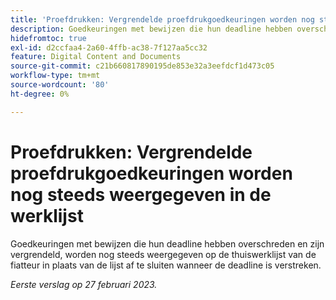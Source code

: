 ```yaml
---
title: 'Proefdrukken: Vergrendelde proefdrukgoedkeuringen worden nog steeds weergegeven in de werklijst."'
description: Goedkeuringen met bewijzen die hun deadline hebben overschreden en zijn vergrendeld, worden nog steeds weergegeven op de thuiswerklijst van de fiatteur in plaats van de lijst af te sluiten wanneer de deadline is verstreken.
hidefromtoc: true
exl-id: d2ccfaa4-2a60-4ffb-ac38-7f127aa5cc32
feature: Digital Content and Documents
source-git-commit: c21b660817890195de853e32a3eefdcf1d473c05
workflow-type: tm+mt
source-wordcount: '80'
ht-degree: 0%

---
```


# Proefdrukken: Vergrendelde proefdrukgoedkeuringen worden nog steeds weergegeven in de werklijst

<!--This issue is on the WF and WFP TOC-->

Goedkeuringen met bewijzen die hun deadline hebben overschreden en zijn vergrendeld, worden nog steeds weergegeven op de thuiswerklijst van de fiatteur in plaats van de lijst af te sluiten wanneer de deadline is verstreken.

_Eerste verslag op 27 februari 2023._
